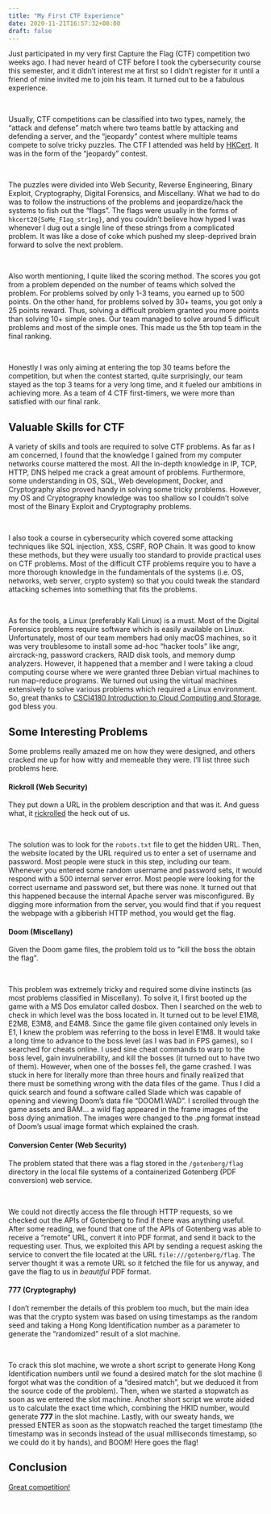 ```yaml
---
title: "My First CTF Experience"
date: 2020-11-21T16:57:32+08:00
draft: false
---
```


Just participated in my very first Capture the Flag (CTF) competition two weeks ago. I had never heard of CTF before I took the cybersecurity course this semester, and it didn’t interest me at first so I didn’t register for it until a friend of mine invited me to join his team. It turned out to be a fabulous experience.

<br />

Usually, CTF competitions can be classified into two types, namely, the “attack and defense” match where two teams battle by  attacking and defending a server, and the “jeopardy” contest where multiple teams compete to solve tricky puzzles. The CTF I attended was held by [HKCert](https://www.hkcert.org/). It was in the form of the “jeopardy” contest. 

<br />

The puzzles were divided into Web Security, Reverse Engineering, Binary Exploit, Cryptography, Digital Forensics, and Miscellany. What we had to do was to follow the instructions of the problems and jeopardize/hack the systems to fish out the “flags”. The flags were usually in the forms of `hkcert20{SoMe_F1ag_str1ng}`, and you couldn’t believe how hyped I was whenever I dug out a single line of these strings from a complicated problem. It was like a dose of coke which pushed my sleep-deprived brain forward to solve the next problem.

<br />

Also worth mentioning, I quite liked the scoring method. The scores you got from a problem depended on the number of teams which solved the problem. For problems solved by only 1-3 teams, you earned up to 500 points. On the other hand, for problems solved by 30+ teams, you got only a 25 points reward. Thus, solving a difficult problem granted you more points than solving 10+ simple ones. Our team managed to solve around 5 difficult problems and most of the simple ones. This made us the 5th top team in the final ranking.

<br />

Honestly I was only aiming at entering the top 30 teams before the competition, but when the contest started, quite surprisingly, our team stayed as the top 3 teams for a very long time, and it fueled our ambitions in achieving more. As a team of 4 CTF first-timers, we were more than satisfied with our final rank.

## Valuable Skills for CTF

A variety of skills and tools are required to solve CTF problems. As far as I am concerned, I found that the knowledge I gained from my computer networks course mattered the most. All the in-depth knowledge in IP, TCP, HTTP, DNS helped me crack a great amount of problems. Furthermore, some understanding in OS, SQL, Web development, Docker, and Cryptography also proved handy in solving some tricky problems. However, my OS and Cryptography knowledge was too shallow so I couldn’t solve most of the Binary Exploit and Cryptography problems.

<br />

I also took a course in cybersecurity which covered some attacking techniques like SQL injection, XSS, CSRF, ROP Chain. It was good to know these methods, but they were usually too standard to provide practical uses on CTF problems. Most of the difficult CTF problems require you to have a more thorough knowledge in the fundamentals of the systems (i.e. OS, networks, web server, crypto system) so that you could tweak the standard attacking schemes into something that fits the problems.

<br />

As for the tools, a Linux (preferably Kali Linux) is a must. Most of the Digital Forensics problems require software which is easily available on Linux. Unfortunately, most of our team members had only macOS machines, so it was very troublesome to install some ad-hoc “hacker tools” like angr, aircrack-ng, password crackers, RAID disk tools, and memory dump analyzers. However, it happened that a member and I were taking a cloud computing course where we were granted three Debian virtual machines to run map-reduce programs. We turned out using the virtual machines extensively to solve various problems which required a Linux environment. So, great thanks to [CSCI4180 Introduction to Cloud Computing and Storage](/cuhk-course-review/csci4180), god bless you.


## Some Interesting Problems

Some problems really amazed me on how they were designed, and others cracked me up for how witty and memeable they were. I’ll list three such problems here.

#### Rickroll (Web Security)

They put down a URL in the problem description and that was it. And guess what, it [rickrolled](https://youtu.be/dQw4w9WgXcQ) the heck out of us.

<br />

The solution was to look for the `robots.txt` file to get the hidden URL. Then, the website located by the URL required us to enter a set of username and password. Most people were stuck in this step, including our team. Whenever you entered some random username and password sets, it would respond with a 500 internal server error. Most people were looking for the correct username and password set, but there was none. It turned out that this happened because the internal Apache server was misconfigured. By digging more information from the server, you would find that if you request the webpage with a gibberish HTTP method, you would get the flag.

#### Doom (Miscellany)

Given the Doom game files, the problem told us to "kill the boss the obtain the flag".

<br />

This problem was extremely tricky and required some divine instincts (as most problems classified in Miscellany). To solve it, I first booted up the game with a MS Dos emulator called dosbox. Then I searched on the web to check in which level was the boss located in. It turned out to be level E1M8, E2M8, E3M8, and E4M8. Since the game file given contained only levels in E1, I knew the problem was referring to the boss in level E1M8. It would take a long time to advance to the boss level (as I was bad in FPS games), so I searched for cheats online. I used sine cheat commands to warp to the boss level, gain invulnerability, and kill the bosses (it turned out to have two of them). However, when one of the bosses fell, the game crashed. I was stuck in here for literally more than three hours and finally realized that there must be something wrong with the data files of the game. Thus I did a quick search and found a software called Slade which was capable of opening and viewing Doom’s data file “DOOM1.WAD”. I scrolled through the game assets and BAM... a wild flag appeared in the frame images of the boss dying animation. The images were changed to the .png format instead of Doom’s usual image format which explained the crash.

#### Conversion Center (Web Security)

The problem stated that there was a flag stored in the `/gotenberg/flag` directory in the local file systems of a containerized Gotenberg (PDF conversion) web service.

<br />

We could not directly access the file through HTTP requests, so we checked out the APIs of Gotenberg to find if there was anything useful. After some reading, we found that one of the APIs of Gotenberg was able to receive a “remote” URL, convert it into PDF format, and send it back to the requesting user. Thus, we exploited this API by sending a request asking the service to convert the file located at the URL `file:///gotenberg/flag`. The server thought it was a remote URL so it fetched the file for us anyway, and gave the flag to us in *beautiful* PDF format.

#### 777 (Cryptography)

I don’t remember the details of this problem too much, but the main idea was that the crypto system was based on using timestamps as the random seed and taking a Hong Kong Identification number as a parameter to generate the “randomized” result of a slot machine.

<br />

To crack this slot machine, we wrote a short script to generate Hong Kong Identification numbers until we found a desired match for the slot machine (I forgot what was the condition of a “desired match”, but we deduced it from the source code of the problem). Then, when we started a stopwatch as soon as we entered the slot machine. Another short script we wrote aided us to calculate the exact time which, combining the HKID number, would generate **777** in the slot machine. Lastly, with our sweaty hands, we pressed ENTER as soon as the stopwatch reached the target timestamp (the timestamp was in seconds instead of the usual milliseconds timestamp, so we could do it by hands), and BOOM! Here goes the flag!

## Conclusion

[Great competition!](https://youtu.be/dQw4w9WgXcQ)

<span style="color: white">hkcert20{y0u_FoUnD_tH3_F1a9_cOnGr4Ts}</span>